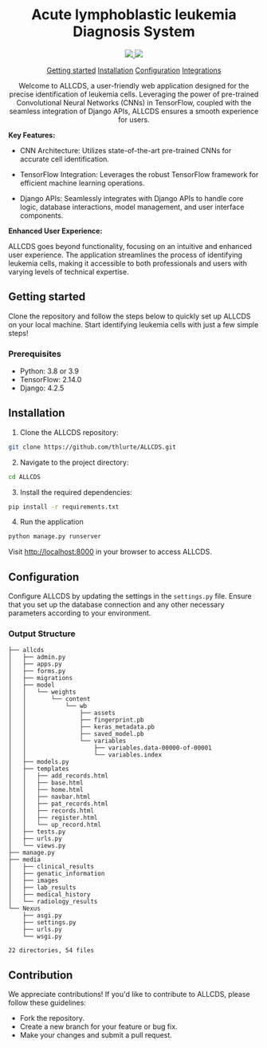 <div align="center">

# Acute lymphoblastic leukemia Diagnosis System

 <a href="https://github.com/thlurte/dots/stargazers">
        <img src="https://img.shields.io/github/stars/thlurte/dots?color=%23BB9AF7&labelColor=%231A1B26&style=for-the-badge">
    </a>
 <a href="https://github.com/thlurte/dots/stargazers">
        <img src="https://img.shields.io/github/forks/thlurte/dots?color=%237AA2F7&labelColor=%231A1B26&style=for-the-badge">
    </a>

[Getting started](#getting-started) 
[Installation](#installation) 
[Configuration](#configuration) 
[Integrations](#contributors)

<p>
Welcome to ALLCDS, a user-friendly web application designed for the precise identification of leukemia cells. Leveraging the power of pre-trained Convolutional Neural Networks (CNNs) in TensorFlow, coupled with the seamless integration of Django APIs, ALLCDS ensures a smooth experience for users.
</p>
</div>

**Key Features:**

- CNN Architecture: Utilizes state-of-the-art pre-trained CNNs for accurate cell identification.

- TensorFlow Integration: Leverages the robust TensorFlow framework for efficient machine learning operations.

- Django APIs: Seamlessly integrates with Django APIs to handle core logic, database interactions, model management, and user interface components.

**Enhanced User Experience:**

ALLCDS goes beyond functionality, focusing on an intuitive and enhanced user experience. The application streamlines the process of identifying leukemia cells, making it accessible to both professionals and users with varying levels of technical expertise.

## Getting started
Clone the repository and follow the steps below to quickly set up ALLCDS on your local machine. Start identifying leukemia cells with just a few simple steps!

### Prerequisites
- Python: 3.8 or 3.9
- TensorFlow: 2.14.0
- Django: 4.2.5

## Installation
1. Clone the ALLCDS repository:
```bash
git clone https://github.com/thlurte/ALLCDS.git
```
2. Navigate to the project directory:
```bash
cd ALLCDS
```
3. Install the required dependencies:
```bash
pip install -r requirements.txt
```
4. Run the application
```bash
python manage.py runserver
```

Visit [http://localhost:8000](http://localhost:8000) in your browser to access ALLCDS.

## Configuration
Configure ALLCDS by updating the settings in the `settings.py` file. Ensure that you set up the database connection and any other necessary parameters according to your environment.

### Output Structure
```
├── allcds
│   ├── admin.py
│   ├── apps.py
│   ├── forms.py
│   ├── migrations
│   ├── model
│   │   └── weights
│   │       └── content
│   │           └── wb
│   │               ├── assets
│   │               ├── fingerprint.pb
│   │               ├── keras_metadata.pb
│   │               ├── saved_model.pb
│   │               └── variables
│   │                   ├── variables.data-00000-of-00001
│   │                   └── variables.index
│   ├── models.py
│   ├── templates
│   │   ├── add_records.html
│   │   ├── base.html
│   │   ├── home.html
│   │   ├── navbar.html
│   │   ├── pat_records.html
│   │   ├── records.html
│   │   ├── register.html
│   │   └── up_record.html
│   ├── tests.py
│   ├── urls.py
│   └── views.py
├── manage.py
├── media
│   ├── clinical_results
│   ├── genatic_information
│   ├── images
│   ├── lab_results
│   ├── medical_history
│   └── radiology_results
└── Nexus
    ├── asgi.py
    ├── settings.py
    ├── urls.py
    └── wsgi.py

22 directories, 54 files
```

## Contribution

We appreciate contributions! If you'd like to contribute to ALLCDS, please follow these guidelines:

- Fork the repository.
- Create a new branch for your feature or bug fix.
- Make your changes and submit a pull request.
